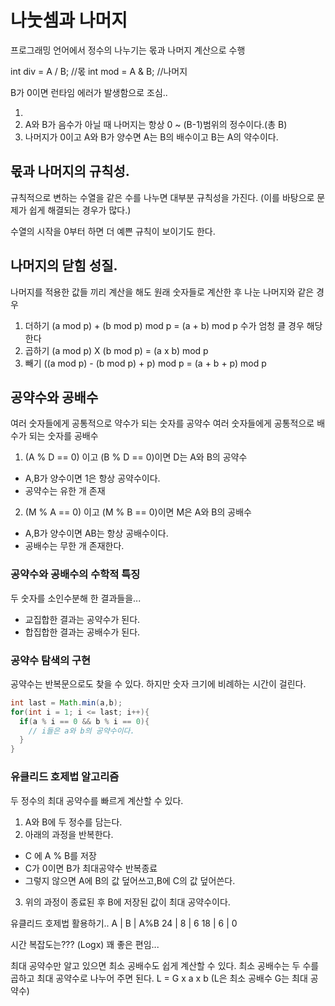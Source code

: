 
# 나눗셈과 나머지
프로그래밍 언어에서 정수의 나누기는 몫과 나머지 계산으로 수행

int div = A / B; //몫
int mod = A & B; //나머지

B가 0이면 런타임 에러가 발생함으로 조심..

1.
2. A와 B가 음수가 아닐 때 나머지는 항상 0 ~ (B-1)범위의 정수이다.(총 B)
3. 나머지가 0이고 A와 B가 양수면 A는 B의 배수이고 B는 A의 약수이다.


## 몫과 나머지의 규칙성.

규칙적으로 변하는 수열을 같은 수를 나누면 대부분 규칙성을 가진다.
(이를 바탕으로 문제가 쉽게 해결되는 경우가 많다.)

수열의 시작을 0부터 하면 더 예쁜 규칙이 보이기도 한다.

## 나머지의 닫힘 성질.
나머지를 적용한 값들 끼리 계산을 해도 원래 숫자들로 계산한 후 나눈 나머지와 같은 경우

1. 더하기 (a mod p) + (b mod p) mod p = (a + b) mod p
수가 엄청 클 경우 해당한다
2. 곱하기 (a mod p) X (b mod p) = (a x b) mod p
3. 빼기 ((a mod p) - (b mod p) + p) mod p = (a + b + p) mod p

## 공약수와 공배수
여러 숫자들에게 공통적으로 약수가 되는 숫자를 공약수
여러 숫자들에게 공통적으로 배수가 되는 숫자를 공배수

1. (A % D == 0) 이고 (B % D == 0)이면 D는 A와 B의 공약수
  - A,B가 양수이면 1은 항상 공약수이다.
  - 공약수는 유한 개 존재
2. (M % A == 0) 이고 (M % B == 0)이면 M은 A와 B의 공배수
  - A,B가 양수이면 AB는 항상 공배수이다.
  - 공배수는 무한 개 존재한다.

### 공약수와 공배수의 수학적 특징
 두 숫자를 소인수분해 한 결과들을...
 - 교집합한 결과는 공약수가 된다.
 - 합집합한 결과는 공배수가 된다.

### 공약수 탐색의 구현
공약수는 반복문으로도 찾을 수 있다.
하지만 숫자 크기에 비례하는 시간이 걸린다.
```java
int last = Math.min(a,b);
for(int i = 1; i <= last; i++){
  if(a % i == 0 && b % i == 0){
    // i들은 a와 b의 공약수이다.
  }
}
```

### 유클리드 호제법 알고리즘
 두 정수의 최대 공약수를 빠르게 계산할 수 있다.
 1. A와 B에 두 정수를 담는다.
 2. 아래의 과정을 반복한다.
  - C 에 A % B를 저장
  - C가 0이면 B가 최대공약수 반복종료
  - 그렇지 않으면 A에 B의 값 덮어쓰고,B에 C의 값 덮어쓴다.
 3. 위의 과정이 종료된 후 B에 저장된 값이 최대 공약수이다.

유클리드 호제법 활용하기..
A | B | A%B
24 | 8 | 6
18 | 6 | 0

시간 복잡도는??? (Logx) 꽤 좋은 편임...

 최대 공약수만 알고 있으면 최소 공배수도 쉽게 계산할 수 있다.
 최소 공배수는 두 수를 곱하고 최대 공약수로 나누어 주면 된다.
 L = G x a x b (L은 최소 공배수 G는 최대 공약수)

